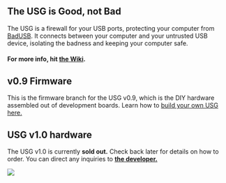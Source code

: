 ## The USG is Good, not Bad
The USG is a firewall for your USB ports, protecting your computer from [BadUSB](https://srlabs.de/badusb/). It connects between your computer and your untrusted USB device, isolating the badness and keeping your computer safe. 

#### For more info, hit [the Wiki](https://github.com/robertfisk/USG/wiki).

## v0.9 Firmware
This is the firmware branch for the USG v0.9, which is the DIY hardware assembled out of development boards. Learn how to [build your own USG here.](https://github.com/robertfisk/USG/wiki/Hardware-%28DIY-v0.9%29)

## USG v1.0 hardware
The USG v1.0 is currently **sold out.** Check back later for details on how to order. You can direct any inquiries to [**the developer.**](mailto:globotron@fastmail.com?subject=USG%20v1.0%20query)

![](https://github.com/robertfisk/USG/raw/USG_0.9/Doc_images/USG.jpg)
